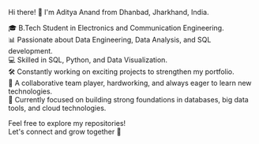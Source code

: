 Hi there! 👋 I'm Aditya Anand from Dhanbad, Jharkhand, India.

🎓 B.Tech Student in Electronics and Communication Engineering.  
📊 Passionate about Data Engineering, Data Analysis, and SQL development.  
💻 Skilled in SQL, Python, and Data Visualization.  
🛠️ Constantly working on exciting projects to strengthen my portfolio.  
🤝 A collaborative team player, hardworking, and always eager to learn new technologies.  
🚀 Currently focused on building strong foundations in databases, big data tools, and cloud technologies.

Feel free to explore my repositories!  
Let's connect and grow together 🚀

